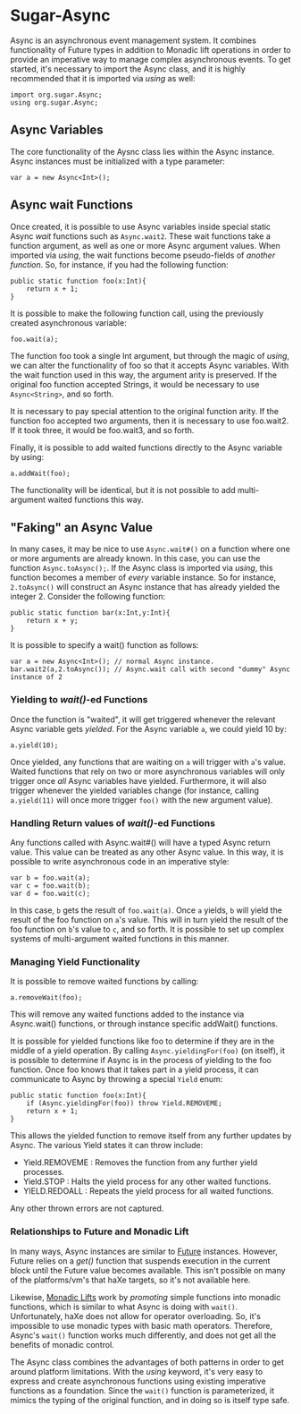 Sugar-Async
========

Async is an asynchronous event management system.  It combines functionality of Future<T> types in addition to Monadic lift operations in order to provide an imperative way to manage complex asynchronous events.  To get started, it's necessary to import the Async class, and it is highly recommended that it is imported via *using* as well:
	
	import org.sugar.Async;
	using org.sugar.Async;


## Async Variables ##


The core functionality of the Aysnc class lies within the Async<T> instance.  Async instances must be initialized with a type parameter:
	
	var a = new Async<Int>();
	
## Async wait Functions ##


Once created, it is possible to use Async variables inside special static Async *wait* functions such as `Async.wait2`.  These wait functions take a function argument, as well as one or more Async argument values.  When imported via *using*, the wait functions become pseudo-fields of *another function*.  So, for instance, if you had the following function:

	public static function foo(x:Int){
		return x + 1;
	}

It is possible to make the following function call, using the previously created asynchronous variable:

	foo.wait(a);

The function foo took a single Int argument, but through the magic of *using*, we can alter the functionality of foo so that it accepts Async variables.  With the wait function used in this way, the argument arity is preserved.  If the original foo function accepted Strings, it would be necessary to use `Async<String>`, and so forth. 
	
It is necessary to pay special attention to the original function arity.  If the function foo accepted two arguments, then it is necessary to use foo.wait2.  If it took three, it would be foo.wait3, and so forth.

Finally, it is possible to add waited functions directly to the Async variable by using:

	a.addWait(foo);

The functionality will be identical, but it is not possible to add multi-argument waited functions this way.

## "Faking" an Async Value ##

In many cases, it may be nice to use `Async.wait#()` on a function where one or more arguments are already known.  In this case, you can use the function `Async.toAsync();`.  If the Async class is imported via *using*, this function becomes a member of *every* variable instance.  So for instance, `2.toAsync()` will construct an Async instance that has already yielded the integer 2.  Consider the following function:

	public static function bar(x:Int,y:Int){
		return x + y;
	}

It is possible to specify a wait() function as follows:


	var a = new Async<Int>(); // normal Async instance.
	bar.wait2(a,2.toAsync()); // Async.wait call with second "dummy" Async instance of 2


### Yielding to *wait()*-ed Functions ###


Once the function is "waited", it will get triggered whenever the relevant Async variable gets *yielded*.  For the Async variable `a`, we could yield 10 by:

	a.yield(10);

Once yielded, any functions that are waiting on `a` will trigger with `a`'s value.  Waited functions that rely on two or more asynchronous variables will only trigger once *all* Async variables have yielded.  Furthermore, it will also trigger whenever the yielded variables change (for instance, calling `a.yield(11)` will once more trigger `foo()` with the new argument value).

### Handling Return values of *wait()*-ed Functions ###

Any functions called with Async.wait#()  will have a typed Async return value.  This value can be treated as any other Async value.  In this way, it is possible to write asynchronous code in an imperative style:

	var b = foo.wait(a);
	var c = foo.wait(b);
	var d = foo.wait(c);

In this case, `b` gets the result of `foo.wait(a)`.  Once `a` yields, `b` will yield the result of the foo function on `a`'s value.  This will in turn yield the result of the foo function on `b`'s value to `c`, and so forth.  It is possible to set up complex systems of multi-argument waited functions in this manner.

### Managing Yield Functionality ###

It is possible to remove waited functions by calling:

	a.removeWait(foo);

This will remove any waited functions added to the instance via Async.wait() functions, or through instance specific addWait() functions.

It is possible for yielded functions like foo to determine if they are in the middle of a yield operation.  By calling `Async.yieldingFor(foo)` (on itself), it is possible to determine if Async is in the process of yielding to the foo function.  Once foo knows that it takes part in a yield process, it can communicate to Async by throwing a special `Yield` enum:


	public static function foo(x:Int){
		if (Async.yieldingFor(foo)) throw Yield.REMOVEME;
		return x + 1;
	}

This allows the yielded function to remove itself from any further updates by Async.  The various Yield states it can throw include:

*	Yield.REMOVEME :  Removes the function from any further yield processes.
*	Yield.STOP : Halts the yield process for any other waited functions.
*	YIELD.REDOALL : Repeats the yield process for all waited functions.	

Any other thrown errors are not captured.


### Relationships to Future<T> and Monadic Lift ###

In many ways, Async<T> instances are similar to [Future<T>](http://download.oracle.com/javase/1.5.0/docs/api/java/util/concurrent/Future.html) instances.  However, Future<T> relies on a *get()* function that suspends execution in the current block until the Future<T> value becomes available.  This isn't possible on many of the platforms/vm's that haXe targets, so it's not available here.

Likewise, [Monadic Lifts](http://www.haskell.org/ghc/docs/6.12.2/html/libraries/base-4.2.0.1/Control-Monad.html#v%3AliftM) work by *promoting* simple functions into monadic functions, which is similar to what Async is doing with `wait()`.  Unfortunately, haXe does not allow for operator overloading.  So, it's impossible to use monadic types with basic math operators.  Therefore, Async's `wait()` function works much differently, and does not get all the benefits of monadic control.  

The Async class combines the advantages of both patterns in order to get around platform limitations.  With the *using* keyword, it's very easy to express and create asynchronous functions using existing imperative functions as a foundation.  Since the `wait()` function is parameterized, it mimics the typing of the original function, and in doing so is itself type safe.


